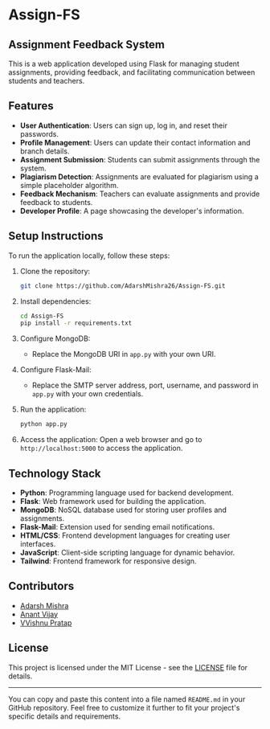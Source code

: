 ﻿# Assign-FS

## Assignment Feedback System

This is a web application developed using Flask for managing student assignments, providing feedback, and facilitating communication between students and teachers.

## Features

- **User Authentication**: Users can sign up, log in, and reset their passwords.
- **Profile Management**: Users can update their contact information and branch details.
- **Assignment Submission**: Students can submit assignments through the system.
- **Plagiarism Detection**: Assignments are evaluated for plagiarism using a simple placeholder algorithm.
- **Feedback Mechanism**: Teachers can evaluate assignments and provide feedback to students.
- **Developer Profile**: A page showcasing the developer's information.

## Setup Instructions

To run the application locally, follow these steps:

1. Clone the repository:
   ```bash
   git clone https://github.com/AdarshMishra26/Assign-FS.git
   ```

2. Install dependencies:
   ```bash
   cd Assign-FS
   pip install -r requirements.txt
   ```

3. Configure MongoDB:
   - Replace the MongoDB URI in `app.py` with your own URI.
   
4. Configure Flask-Mail:
   - Replace the SMTP server address, port, username, and password in `app.py` with your own credentials.

5. Run the application:
   ```bash
   python app.py
   ```

6. Access the application:
   Open a web browser and go to `http://localhost:5000` to access the application.

## Technology Stack

- **Python**: Programming language used for backend development.
- **Flask**: Web framework used for building the application.
- **MongoDB**: NoSQL database used for storing user profiles and assignments.
- **Flask-Mail**: Extension used for sending email notifications.
- **HTML/CSS**: Frontend development languages for creating user interfaces.
- **JavaScript**: Client-side scripting language for dynamic behavior.
- **Tailwind**: Frontend framework for responsive design.

## Contributors

- [Adarsh Mishra](https://github.com/AdarshMishra26)
- [Anant Vijay](https://github.com/AnantVijay1606)
- [VVishnu Pratap](https://github.com/AnantVijay1606)

## License

This project is licensed under the MIT License - see the [LICENSE](LICENSE) file for details.

---

You can copy and paste this content into a file named `README.md` in your GitHub repository. Feel free to customize it further to fit your project's specific details and requirements.
